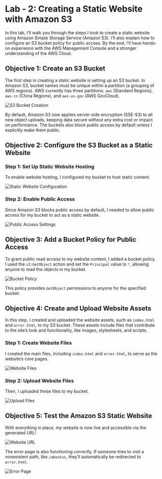 # Lab - 2: Creating a Static Website with Amazon S3

In this lab, I’ll walk you through the steps I took to create a static website using Amazon Simple Storage Service (Amazon S3). I’ll also explain how to configure an S3 bucket policy for public access. By the end, I’ll have hands-on experience with the AWS Management Console and a stronger understanding of the AWS Cloud.

## Objective 1: Create an S3 Bucket

The first step in creating a static website is setting up an S3 bucket. In Amazon S3, bucket names must be unique within a partition (a grouping of AWS regions). AWS currently has three partitions: `aws` (Standard Regions), `aws-cn` (China Regions), and `aws-us-gov` (AWS GovCloud).

![S3 Bucket Creation](https://github.com/user-attachments/assets/a7fd2afa-cb2c-43c8-8062-5da13ca57d1f)

By default, Amazon S3 now applies server-side encryption (SSE-S3) to all new object uploads, keeping data secure without any extra cost or impact on performance. The buckets also block public access by default unless I explicitly make them public.

## Objective 2: Configure the S3 Bucket as a Static Website

### Step 1: Set Up Static Website Hosting

To enable website hosting, I configured my bucket to host static content.

![Static Website Configuration](https://github.com/user-attachments/assets/a7761393-ab9c-4451-a9ba-1d66956251d1)

### Step 2: Enable Public Access

Since Amazon S3 blocks public access by default, I needed to allow public access for my bucket to act as a static website.

![Public Access Settings](https://github.com/user-attachments/assets/50ab4ba2-8c44-40b2-a949-2100f4bf3b5e)

## Objective 3: Add a Bucket Policy for Public Access

To grant public read access to my website content, I added a bucket policy. I used the `s3:GetObject` action and set the `Principal` value to `*`, allowing anyone to read the objects in my bucket.

![Bucket Policy](https://github.com/user-attachments/assets/02ac11af-63dd-41f4-9223-5c53204da792)

This policy provides `GetObject` permissions to anyone for the specified bucket.

## Objective 4: Create and Upload Website Assets

In this step, I created and uploaded the website assets, such as `index.html` and `error.html`, to my S3 bucket. These assets include files that contribute to the site’s look and functionality, like images, stylesheets, and scripts.

### Step 1: Create Website Files

I created the main files, including `index.html` and `error.html`, to serve as the website’s core pages.

![Website Files](https://github.com/user-attachments/assets/a0f18f27-fb22-4a00-b70d-42e34f078634)

### Step 2: Upload Website Files

Then, I uploaded these files to my bucket.

![Upload Files](https://github.com/user-attachments/assets/6cfec417-dada-4b57-9e74-9717ddb53446)

## Objective 5: Test the Amazon S3 Static Website

With everything in place, my website is now live and accessible via the generated URL!

![Website URL](https://github.com/user-attachments/assets/d2156317-7a9e-47b6-ab0a-d4a00c0ad104)

The error page is also functioning correctly. If someone tries to visit a nonexistent path, like `/aboutus`, they’ll automatically be redirected to `error.html`.

![Error Page](https://github.com/user-attachments/assets/a65a9c0b-e3a6-448b-b799-1e6834c378ea)
